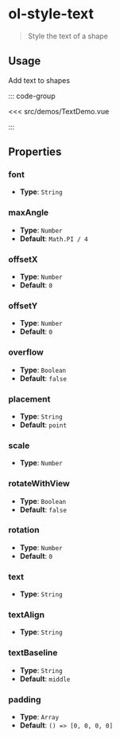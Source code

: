 # ol-style-text

> Style the text of a shape

<script setup>
import TextDemo from "@demos/TextDemo.vue"
</script>

<ClientOnly>
<TextDemo/>
</ClientOnly>

## Usage

Add text to shapes

::: code-group

<<< src/demos/TextDemo.vue

:::

## Properties

### font

- **Type**: `String`

### maxAngle

- **Type**: `Number`
- **Default**: `Math.PI / 4`

### offsetX

- **Type**: `Number`
- **Default**: `0`

### offsetY

- **Type**: `Number`
- **Default**: `0`

### overflow

- **Type**: `Boolean`
- **Default**: `false`

### placement

- **Type**: `String`
- **Default**: `point`

### scale

- **Type**: `Number`

### rotateWithView

- **Type**: `Boolean`
- **Default**: `false`

### rotation

- **Type**: `Number`
- **Default**: `0`

### text

- **Type**: `String`

### textAlign

- **Type**: `String`

### textBaseline

- **Type**: `String`
- **Default**: `middle`

### padding

- **Type**: `Array`
- **Default**: `() => [0, 0, 0, 0]`
